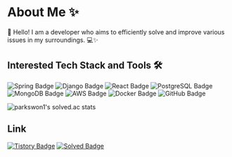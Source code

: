 # About Me ✨

👋 Hello! I am a developer who aims to efficiently solve and improve various issues in my surroundings. 💻✨

## Interested Tech Stack and Tools 🛠️

![Spring Badge](https://img.shields.io/badge/Spring-6DB33F?style=flat&logo=Spring&logoColor=white)
![Django Badge](https://img.shields.io/badge/Django-092E20?style=flat&logo=Django&logoColor=white)
![React Badge](https://img.shields.io/badge/React-61DAFB?style=flat&logo=React&logoColor=white)
![PostgreSQL Badge](https://img.shields.io/badge/PostgreSQL-336791?style=flat&logo=PostgreSQL&logoColor=white)
![MongoDB Badge](https://img.shields.io/badge/MongoDB-47A248?style=flat&logo=MongoDB&logoColor=white)
![AWS Badge](https://img.shields.io/badge/AWS-232F3E?style=flat&logo=Amazon-AWS&logoColor=white)
![Docker Badge](https://img.shields.io/badge/Docker-2496ED?style=flat&logo=Docker&logoColor=white)
![GitHub Badge](https://img.shields.io/badge/GitHub-181717?style=flat&logo=GitHub&logoColor=white)

![parkswon1's solved.ac stats](https://github-readme-solvedac.hyp3rflow.vercel.app/api/?handle=parkswon1)

## Link
[![Tistory Badge](https://img.shields.io/badge/Tistory-000000?style=flat&logo=tistory&logoColor=white)](https://naturecancoding.tistory.com/)
[![Solved Badge](https://img.shields.io/badge/solved-43B02A?style=flat&logoColor=white)](https://solved.ac/profile/parkswon1)
